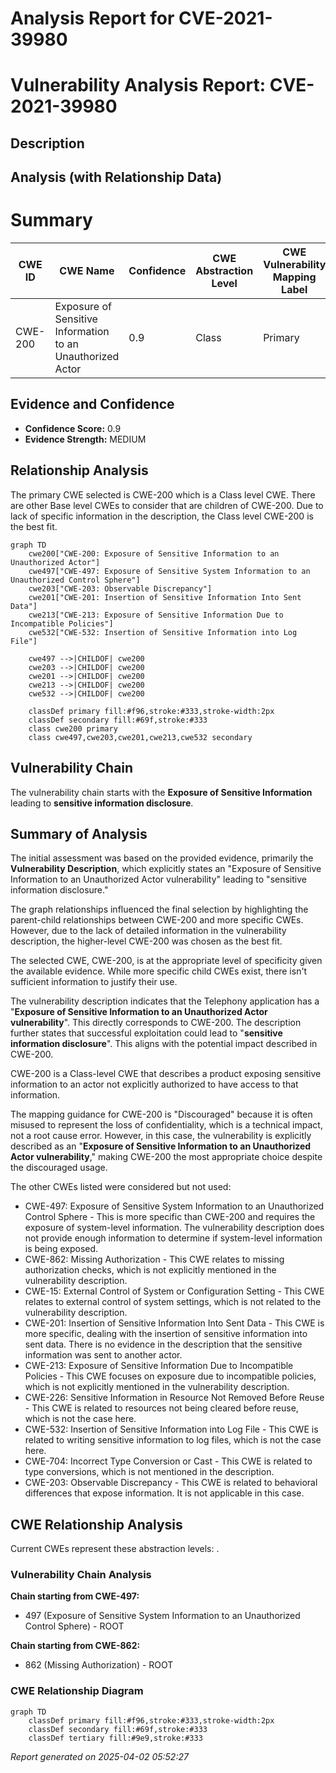 # Analysis Report for CVE-2021-39980

# Vulnerability Analysis Report: CVE-2021-39980

## Description



## Analysis (with Relationship Data)

# Summary
| CWE ID | CWE Name | Confidence | CWE Abstraction Level | CWE Vulnerability Mapping Label | CWE-Vulnerability Mapping Notes |
|---|---|---|---|---|---|
| CWE-200 | Exposure of Sensitive Information to an Unauthorized Actor | 0.9 | Class | Primary | Discouraged |

## Evidence and Confidence

*   **Confidence Score:** 0.9
*   **Evidence Strength:** MEDIUM

## Relationship Analysis
The primary CWE selected is CWE-200 which is a Class level CWE. There are other Base level CWEs to consider that are children of CWE-200. Due to lack of specific information in the description, the Class level CWE-200 is the best fit.

```mermaid
graph TD
    cwe200["CWE-200: Exposure of Sensitive Information to an Unauthorized Actor"]
    cwe497["CWE-497: Exposure of Sensitive System Information to an Unauthorized Control Sphere"]
    cwe203["CWE-203: Observable Discrepancy"]
    cwe201["CWE-201: Insertion of Sensitive Information Into Sent Data"]
    cwe213["CWE-213: Exposure of Sensitive Information Due to Incompatible Policies"]
    cwe532["CWE-532: Insertion of Sensitive Information into Log File"]

    cwe497 -->|CHILDOF| cwe200
    cwe203 -->|CHILDOF| cwe200
    cwe201 -->|CHILDOF| cwe200
    cwe213 -->|CHILDOF| cwe200
    cwe532 -->|CHILDOF| cwe200

    classDef primary fill:#f96,stroke:#333,stroke-width:2px
    classDef secondary fill:#69f,stroke:#333
    class cwe200 primary
    class cwe497,cwe203,cwe201,cwe213,cwe532 secondary
```

## Vulnerability Chain
The vulnerability chain starts with the **Exposure of Sensitive Information** leading to **sensitive information disclosure**.

## Summary of Analysis
The initial assessment was based on the provided evidence, primarily the **Vulnerability Description**, which explicitly states an "Exposure of Sensitive Information to an Unauthorized Actor vulnerability" leading to "sensitive information disclosure."

The graph relationships influenced the final selection by highlighting the parent-child relationships between CWE-200 and more specific CWEs. However, due to the lack of detailed information in the vulnerability description, the higher-level CWE-200 was chosen as the best fit.

The selected CWE, CWE-200, is at the appropriate level of specificity given the available evidence. While more specific child CWEs exist, there isn't sufficient information to justify their use.

The vulnerability description indicates that the Telephony application has a "**Exposure of Sensitive Information to an Unauthorized Actor vulnerability**". This directly corresponds to CWE-200. The description further states that successful exploitation could lead to "**sensitive information disclosure**". This aligns with the potential impact described in CWE-200.

CWE-200 is a Class-level CWE that describes a product exposing sensitive information to an actor not explicitly authorized to have access to that information.

The mapping guidance for CWE-200 is "Discouraged" because it is often misused to represent the loss of confidentiality, which is a technical impact, not a root cause error. However, in this case, the vulnerability is explicitly described as an "**Exposure of Sensitive Information to an Unauthorized Actor vulnerability**," making CWE-200 the most appropriate choice despite the discouraged usage.

The other CWEs listed were considered but not used:
*   CWE-497: Exposure of Sensitive System Information to an Unauthorized Control Sphere - This is more specific than CWE-200 and requires the exposure of system-level information. The vulnerability description does not provide enough information to determine if system-level information is being exposed.
*   CWE-862: Missing Authorization - This CWE relates to missing authorization checks, which is not explicitly mentioned in the vulnerability description.
*   CWE-15: External Control of System or Configuration Setting - This CWE relates to external control of system settings, which is not related to the vulnerability description.
*   CWE-201: Insertion of Sensitive Information Into Sent Data - This CWE is more specific, dealing with the insertion of sensitive information into sent data. There is no evidence in the description that the sensitive information was sent to another actor.
*   CWE-213: Exposure of Sensitive Information Due to Incompatible Policies - This CWE focuses on exposure due to incompatible policies, which is not explicitly mentioned in the vulnerability description.
*   CWE-226: Sensitive Information in Resource Not Removed Before Reuse - This CWE is related to resources not being cleared before reuse, which is not the case here.
*   CWE-532: Insertion of Sensitive Information into Log File - This CWE is related to writing sensitive information to log files, which is not the case here.
*   CWE-704: Incorrect Type Conversion or Cast - This CWE is related to type conversions, which is not mentioned in the description.
*   CWE-203: Observable Discrepancy - This CWE is related to behavioral differences that expose information. It is not applicable in this case.


## CWE Relationship Analysis

Current CWEs represent these abstraction levels: .


### Vulnerability Chain Analysis

**Chain starting from CWE-497:**
- 497 (Exposure of Sensitive System Information to an Unauthorized Control Sphere) - ROOT


**Chain starting from CWE-862:**
- 862 (Missing Authorization) - ROOT



### CWE Relationship Diagram

```mermaid
graph TD
    classDef primary fill:#f96,stroke:#333,stroke-width:2px
    classDef secondary fill:#69f,stroke:#333
    classDef tertiary fill:#9e9,stroke:#333
```



*Report generated on 2025-04-02 05:52:27*
